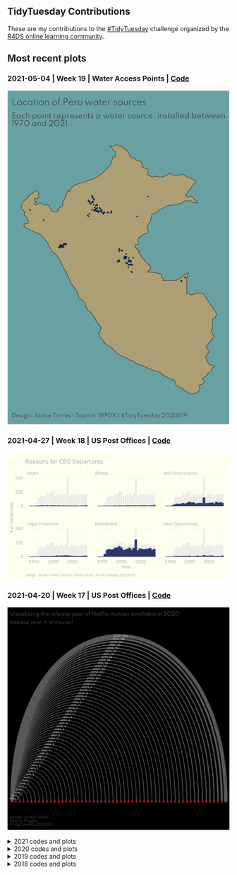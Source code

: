 ## TidyTuesday Contributions
 
These are my contributions to the [#TidyTuesday](https://github.com/rfordatascience/tidytuesday) challenge organized by the [R4DS online learning community](https://twitter.com/r4dscommunity).

## Most recent plots

### 2021-05-04 | Week 19 | Water Access Points | [Code](https://github.com/wjtorres/tidytuesday/tree/master/2021_05_04)

[![alt text](https://github.com/wjtorres/tidytuesday/blob/master/2021_05_04/my_plot.png)](https://github.com/wjtorres/tidytuesday/tree/master/2021_05_04)

### 2021-04-27 | Week 18 | US Post Offices | [Code](https://github.com/wjtorres/tidytuesday/tree/master/2021_04_27)

[![alt text](https://github.com/wjtorres/tidytuesday/blob/master/2021_04_27/my_plot.png)](https://github.com/wjtorres/tidytuesday/tree/master/2021_04_20)

### 2021-04-20 | Week 17 | US Post Offices | [Code](https://github.com/wjtorres/tidytuesday/tree/master/2021_04_20)

[![alt text](https://github.com/wjtorres/tidytuesday/blob/master/2021_04_20/my_plot.png)](https://github.com/wjtorres/tidytuesday/tree/master/2021_04_20)


<details>
  <summary>2021 codes and plots</summary>

### 2021-04-13 | Week 16 | US Post Offices | [Code](https://github.com/wjtorres/tidytuesday/tree/master/2021_04_13)

[![alt text](https://github.com/wjtorres/tidytuesday/blob/master/2021_04_13/my_plot.png)](https://github.com/wjtorres/tidytuesday/tree/master/2021_04_13)

### 2021-04-06 | Week 15 | Global Deforestation | [Code](https://github.com/wjtorres/tidytuesday/tree/master/2021_04_06)

[![alt text](https://github.com/wjtorres/tidytuesday/blob/master/2021_04_06/my_plot.png)](https://github.com/wjtorres/tidytuesday/tree/master/2021_04_06)

### 2021-03-30 | Week 14 | Makeup Shades | [Code](https://github.com/wjtorres/tidytuesday/tree/master/2021_03_30)

[![alt text](https://github.com/wjtorres/tidytuesday/blob/master/2021_03_30/my_plot.png)](https://github.com/wjtorres/tidytuesday/tree/master/2021_03_30)

### 2021-03-23 | Week 13 | UN Votes | [Code](https://github.com/wjtorres/tidytuesday/tree/master/2021_03_23)

[![alt text](https://github.com/wjtorres/tidytuesday/blob/master/2021_03_23/my_plot.png)](https://github.com/wjtorres/tidytuesday/tree/master/2021_03_23)

### 2021-03-16 | Week 12 | Video Games + Sliced | [Code](https://github.com/wjtorres/tidytuesday/tree/master/2021_03_16)

[![alt text](https://github.com/wjtorres/tidytuesday/blob/master/2021_03_16/my_plot.png)](https://github.com/wjtorres/tidytuesday/tree/master/2021_03_16)

### 2021-03-09 | Week 11 | Bechdel Test | [Code](https://github.com/wjtorres/tidytuesday/tree/master/2021_03_09)

[![alt text](https://github.com/wjtorres/tidytuesday/blob/master/2021_03_09/my_plot.png)](https://github.com/wjtorres/tidytuesday/tree/master/2021_03_09)

### 2021-03-02 | Week 10 | Super Bowl Ads | [Code](https://github.com/wjtorres/tidytuesday/tree/master/2021_03_02)

[![alt text](https://github.com/wjtorres/tidytuesday/blob/master/2021_03_02/my_plot.png)](https://github.com/wjtorres/tidytuesday/tree/master/2021_03_02)

### 2021-02-23 | Week 9 | Employment and Earnings | [Code](https://github.com/wjtorres/tidytuesday/tree/master/2021_02_23)

[![alt text](https://github.com/wjtorres/tidytuesday/blob/master/2021_02_23/my_plot.png)](https://github.com/wjtorres/tidytuesday/tree/master/2021_02_23)

### 2021-02-16 | Week 8 | W.E.B. Du Bois Challenge | [Code](https://github.com/wjtorres/tidytuesday/tree/master/2021_02_16)

[![alt text](https://github.com/wjtorres/tidytuesday/blob/master/2021_02_16/my_plot.png)](https://github.com/wjtorres/tidytuesday/tree/master/2021_02_16)

### 2021-02-09 | Week 7 | Wealth and Income | [Code](https://github.com/wjtorres/tidytuesday/tree/master/2021_02_09)

[![alt text](https://github.com/wjtorres/tidytuesday/blob/master/2021_02_09/my_plot.png)](https://github.com/wjtorres/tidytuesday/tree/master/2021_02_09)

### 2021-02-02 | Week 6 | HBCU Enrollment | [Code](https://github.com/wjtorres/tidytuesday/tree/master/2021_02_02)

[![alt text](https://github.com/wjtorres/tidytuesday/blob/master/2021_02_02/my_plot.png)](https://github.com/wjtorres/tidytuesday/tree/master/2021_02_02)

### 2021-01-26 | Week 5 | Plastic Pollution | [Code](https://github.com/wjtorres/tidytuesday/tree/master/2021_01_26)

[![alt text](https://github.com/wjtorres/tidytuesday/blob/master/2021_01_26/my_plot.png)](https://github.com/wjtorres/tidytuesday/tree/master/2021_01_26)

### 2021-01-19 | Week 4 | Kenya Census | [Code](https://github.com/wjtorres/tidytuesday/tree/master/2021_01_19)

[![alt text](https://github.com/wjtorres/tidytuesday/blob/master/2021_01_19/my_plot.png)](https://github.com/wjtorres/tidytuesday/tree/master/2021_01_19)
 
 ### 2021-01-12 | Week 3 | Art Collection | [Code](https://github.com/wjtorres/tidytuesday/tree/master/2021_01_12)

[![alt text](https://github.com/wjtorres/tidytuesday/blob/master/2021_01_12/my_plot.png)](https://github.com/wjtorres/tidytuesday/tree/master/2021_01_12)
 
 ### 2021-01-05 | Week 2 | Transit Cost Project | [Code](https://github.com/wjtorres/tidytuesday/tree/master/2021_01_05)

[![alt text](https://github.com/wjtorres/tidytuesday/blob/master/2021_01_05/my_gif.gif)](https://github.com/wjtorres/tidytuesday/tree/master/2021_01_05)
</details>


<details>
  <summary>2020 codes and plots</summary>

### 2020-12-22 | Week 52 | Big Mac Index :hamburger: | [Code](https://github.com/wjtorres/tidytuesday/tree/master/2020_12_22)

[![alt text](https://github.com/wjtorres/tidytuesday/blob/master/2020_12_22/my_plot.png)](https://github.com/wjtorres/tidytuesday/tree/master/2020_12_22)

### 2020-12-15 | Week 51 | Ninja Warrior :runner: | [Code](https://github.com/wjtorres/tidytuesday/tree/master/2020_12_15)

[![alt text](https://github.com/wjtorres/tidytuesday/blob/master/2020_12_15/my_plot.png)](https://github.com/wjtorres/tidytuesday/tree/master/2020_12_15)

### 2020-12-08 | Week 50 | Women of 2020 :clap: | [Code](https://github.com/wjtorres/tidytuesday/tree/master/2020_12_08)

[![alt text](https://github.com/wjtorres/tidytuesday/blob/master/2020_12_08/my_gif.gif)](https://github.com/wjtorres/tidytuesday/tree/master/2020_12_08)

### 2020-12-01 | Week 49 | Toronto Shelters | [Code](https://github.com/wjtorres/tidytuesday/tree/master/2020_12_01)

[![alt text](https://github.com/wjtorres/tidytuesday/blob/master/2020_12_01/myapp.gif)](https://github.com/wjtorres/tidytuesday/tree/master/2020_12_01)

Shiny app url link: https://wjtorres.shinyapps.io/TorontoShelters/

### 2020-11-24 | Week 48 | Washington Trails | [Code](https://github.com/wjtorres/tidytuesday/tree/master/2020_11_24)

[![alt text](https://github.com/wjtorres/tidytuesday/blob/master/2020_11_24/app_pic.png)](https://github.com/wjtorres/tidytuesday/tree/master/2020_11_24)
Shiny app url link: https://wjtorres.shinyapps.io/WashingtonTrails/

### 2020-11-17 | Week 47 | #BlackInDataWeek | [Code](https://github.com/wjtorres/tidytuesday/tree/master/2020_11_17)

[![alt text](https://github.com/wjtorres/tidytuesday/blob/master/2020_11_17/my_table.JPG)](https://github.com/wjtorres/tidytuesday/tree/master/2020_11_17)

### 2020-11-10 | Week 46 | Historical Phones | [Code](https://github.com/wjtorres/tidytuesday/tree/master/2020_11_10)

[![alt text](https://github.com/wjtorres/tidytuesday/blob/master/2020_11_10/My%20TidyTuesday%20Plot.png)](https://github.com/wjtorres/tidytuesday/tree/master/2020_11_10)

### 2020-11-03 | Week 45 | IKEA | [Code](https://github.com/wjtorres/tidytuesday/tree/master/2020_11_03)

[![alt text](https://github.com/wjtorres/tidytuesday/blob/master/2020_11_03/My%20TidyTuesday%20Plot.png)](https://github.com/wjtorres/tidytuesday/tree/master/2020_11_03)

### 2020-10-27 | Week 44 | Canadian Wind Turbines | [Code](https://github.com/wjtorres/tidytuesday/tree/master/2020_10_27)

[![alt text](https://github.com/wjtorres/tidytuesday/blob/master/2020_10_27/My%20TidyTuesday%20Plot.png)](https://github.com/wjtorres/tidytuesday/tree/master/2020_10_27)

### 2020-10-20 | Week 43 | Great American Beer Festival Data | [Code](https://github.com/wjtorres/tidytuesday/tree/master/2020_10_20)

[![alt text](https://github.com/wjtorres/tidytuesday/blob/master/2020_10_20/My%20TidyTuesday%20Plot.png)](https://github.com/wjtorres/tidytuesday/tree/master/2020_10_20) 

### 2020-10-13 | Week 42 | DatasauRus Dozen | [Code](https://github.com/wjtorres/tidytuesday/tree/master/2020_10_13)

[![alt text](https://github.com/wjtorres/tidytuesday/blob/master/2020_10_13/My%20TidyTuesday%20Plot.png)](https://github.com/wjtorres/tidytuesday/tree/master/2020_10_13) 

### 2020-10-06 | Week 41 | NCAA Women's Basketball | [Code](https://github.com/wjtorres/tidytuesday/tree/master/2020_10_06)

[![alt text](https://github.com/wjtorres/tidytuesday/blob/master/2020_10_06/My%20TidyTuesday%20Plot.png)](https://github.com/wjtorres/tidytuesday/tree/master/2020_10_06)

### 2020-09-29 | Week 40 | Taylor swift Lyrics | [Code](https://github.com/wjtorres/tidytuesday/tree/master/2020_09_29)

[![alt text](https://github.com/wjtorres/tidytuesday/blob/master/2020_09_29/My%20TidyTuesday%20Plot.png)](https://github.com/wjtorres/tidytuesday/tree/master/2020_09_29) 

### 2020-09-22 | Week 39 | Himalayan Climbers | [Code](https://github.com/wjtorres/tidytuesday/tree/master/2020_09_22)

[![alt text](https://github.com/wjtorres/tidytuesday/blob/master/2020_09_22/My%20TidyTuesday%20Plot.png)](https://github.com/wjtorres/tidytuesday/tree/master/2020_09_22) 

### 2020-09-15 | Week 38 | US Spending on Kids | [Code](https://github.com/wjtorres/tidytuesday/tree/master/2020_09_15)

[![alt text](https://github.com/wjtorres/tidytuesday/blob/master/2020_09_15/My%20TidyTuesday%20Plot.png)](https://github.com/wjtorres/tidytuesday/tree/master/2020_09_15)

### 2020-09-08 | Week 37 | Friends | [Code](https://github.com/wjtorres/tidytuesday/tree/master/2020_09_08)

[![alt text](https://github.com/wjtorres/tidytuesday/blob/master/2020_09_08/My%20TidyTuesday%20Plot.png)](https://github.com/wjtorres/tidytuesday/tree/master/2020_09_08) 

### 2020-09-01 | Week 36 | Global Crop Yields | [Code](https://github.com/wjtorres/tidytuesday/tree/master/2020_09_01)

[![alt text](https://github.com/wjtorres/tidytuesday/blob/master/2020_09_01/mygif.gif)](https://github.com/wjtorres/tidytuesday/tree/master/2020_09_01)

### 2020-08-25 | Week 35 | Chopped Ratings | [Code](https://github.com/wjtorres/tidytuesday/tree/master/2020_08_25)

[![alt text](https://github.com/wjtorres/tidytuesday/blob/master/2020_08_25/2020_08_25_tidy_tuesday_files/figure-html/unnamed-chunk-2-1.png)](https://github.com/wjtorres/tidytuesday/tree/master/2020_08_25)

### 2020-08-18 | Week 34 | Extinct Plants | [Code](https://github.com/wjtorres/tidytuesday/tree/master/2020_08_18)

[![alt text](https://github.com/wjtorres/tidytuesday/blob/master/2020_08_18/2020_08_18_files/figure-html/unnamed-chunk-6-1.png)](https://github.com/wjtorres/tidytuesday/tree/master/2020_08_18)

### 2020-08-11 | Week 33 | Avatar | [Code](https://github.com/wjtorres/tidytuesday/tree/master/2020_08_11)

[![alt text](https://github.com/wjtorres/tidytuesday/blob/master/2020_08_11/2020_08_11_files/figure-html/Visualize-1.png)](https://github.com/wjtorres/tidytuesday/tree/master/2020_08_11)

### 2020-01-21 | Week 4 | Song Genres | [Code](https://github.com/wjtorres/tidytuesday/tree/master/2020_01_21)

[![alt text](https://github.com/wjtorres/tidytuesday/blob/master/2020_01_21/my_plot.JPG)](https://github.com/wjtorres/tidytuesday/tree/master/2020_01_21) 

</details>

<details>
  <summary>2019 codes and plots</summary>
 
  ### 2019-05-14 | Week 20 | Nobel Prize Winners :trophy: | [Code](https://github.com/wjtorres/tidytuesday/tree/master/2019_05_14)

[![alt text](https://github.com/wjtorres/tidytuesday/blob/master/2019_05_14/my_plot.png)](https://github.com/wjtorres/tidytuesday/tree/master/2019_05_14)
 
 ### 2019-02-19 | Week 8 | PhDs Awarded by Field | [Code](https://github.com/wjtorres/tidytuesday/tree/master/2019_02_19)

[![alt text](https://github.com/wjtorres/tidytuesday/blob/master/2019_02_19/my_plot.png)](https://github.com/wjtorres/tidytuesday/tree/master/2019_02_19) 
 
 </details>

<details>
  <summary>2018 codes and plots</summary>

### 2018-04-16 | Week 3 | Global Mortality Rates | [Code](https://github.com/wjtorres/tidytuesday/tree/master/2018_04_16)

[![alt text](https://github.com/wjtorres/tidytuesday/blob/master/2018_04_16/tab_1.png)](https://github.com/wjtorres/tidytuesday/tree/master/2018_04_16) 

### 2018-04-09 | Week 2 | NFL Salary | [Code](https://github.com/wjtorres/tidytuesday/tree/master/2018_04_09)

[![alt text](https://github.com/wjtorres/tidytuesday/blob/master/2018_04_09/myplot.png)](https://github.com/wjtorres/tidytuesday/tree/master/2018_04_09) 

### 2018-04-02 | Week 1 | US Tuition Costs | [Code](https://github.com/wjtorres/tidytuesday/tree/master/2018_04_02)

[![alt text](https://github.com/wjtorres/tidytuesday/blob/master/2018_04_02/My%20TidyTuesday%20Plot.png)](https://github.com/wjtorres/tidytuesday/tree/master/2018_04_02) 

</details>
